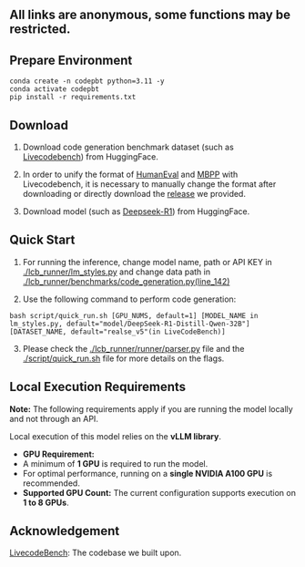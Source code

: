 ## All links are anonymous, some functions may be restricted.

## Prepare Environment


```
conda create -n codepbt python=3.11 -y
conda activate codepbt
pip install -r requirements.txt
```


## Download

1. Download code generation benchmark dataset (such as [Livecodebench](https://huggingface.co/datasets/livecodebench/code_generation)) from HuggingFace.

2. In order to unify the format of [HumanEval](https://huggingface.co/datasets/openai/openai_humaneval) and [MBPP](https://huggingface.co/datasets/google-research-datasets/mbpp) with Livecodebench, it is necessary to manually change the format after downloading or directly download the [release](https://XXXX) we provided.

3. Download model (such as [Deepseek-R1](https://huggingface.co/deepseek-ai/DeepSeek-R1-Distill-Qwen-32B)) from HuggingFace.





## Quick Start

1. For running the inference, change model name, path or API KEY in [./lcb_runner/lm_styles.py](./lcb_runner/lm_styles.py) and change data path in [./lcb_runner/benchmarks/code_generation.py(line_142)](./lcb_runner/benchmarks/code_generation.py#L142)

2. Use the following command to perform code generation:

```
bash script/quick_run.sh [GPU_NUMS, default=1] [MODEL_NAME in lm_styles.py, default="model/DeepSeek-R1-Distill-Qwen-32B"] [DATASET_NAME, default="realse_v5"(in LiveCodeBench)]
```


3. Please check the [./lcb_runner/runner/parser.py](./lcb_runner/runner/parser.py) file and the [./script/quick_run.sh](./script/quick_run.sh) file for more details on the flags.



## Local Execution Requirements

**Note:** The following requirements apply if you are running the model locally and not through an API.

Local execution of this model relies on the **vLLM library**.

*   **GPU Requirement:**
*   A minimum of **1 GPU** is required to run the model.
*   For optimal performance, running on a **single NVIDIA A100 GPU** is recommended.
*   **Supported GPU Count:** The current configuration supports execution on **1 to 8 GPUs**.



## Acknowledgement

[LivecodeBench](https://github.com/LiveCodeBench/LiveCodeBench): The codebase we built upon.

